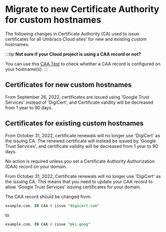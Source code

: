 # Migrate to new Certificate Authority for custom hostnames

The following changes in Certificate Authority (CA) used to issue certificates for all Umbraco Cloud sites' for new and existing custom hostnames.

:::tip
**Not sure if your Cloud project is using a CAA record or not?**

You can use this [CAA Test](https://caatest.co.uk/) to check whether a CAA record is configured on your hostname(s).
:::

## Certificates for new custom hostnames

From September 26, 2022, certificates are issued using  'Google Trust Services' instead of 'DigiCert', and Certificate validity will be decreased from 1 year to 90 days.

## Certificates for existing custom hostnames

From October 31, 2022, certificate renewals will no longer use 'DigiCert' as the issuing CA. The renewed certificate will instead be issued by 'Google Trust Services',  and certificate validity will be decreased from 1 year to 90 days.

No action is required unless you set a Certificate Authority Authorization (CAA) record on your domain.

From October 31, 2022, Certificate renewals will no longer use 'DigiCert' as the issuing CA. This means that you need to update your CAA record to allow 'Google Trust Services' issuing certificates for your domain.

The CAA record should be changed from:

```sql
example.com. IN CAA 0 issue "digicert.com"
```

to

```sql
example.com. IN CAA 0 issue "pki.goog"
```
